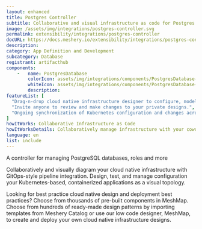 ```yaml
---
layout: enhanced
title: Postgres Controller
subtitle: Collaborative and visual infrastructure as code for Postgres Controller
image: /assets/img/integrations/postgres-controller.svg
permalink: extensibility/integrations/postgres-controller
docURL: https://docs.meshery.io/extensibility/integrations/postgres-controller
description: 
category: App Definition and Development
subcategory: Database
registrant: artifacthub
components: 
	-	name: PostgresDatabase
		colorIcon: assets/img/integrations/components/PostgresDatabase-color.svg
		whiteIcon: assets/img/integrations/components/PostgresDatabase-white.svg
		description: 
featureList: [
  "Drag-n-drop cloud native infrastructure designer to configure, model, and deploy your workloads.",
  "Invite anyone to review and make changes to your private designs.",
  "Ongoing synchronization of Kubernetes configuration and changes across any number of clusters."
]
howItWorks: Collaborative Infrastructure as Code
howItWorksDetails: Collaboratively manage infrastructure with your coworkers synchronously sharing the same designs.
language: en
list: include
---
```

<p>
A controller for managing PostgreSQL databases, roles and more
</p>
<p>
    Collaboratively and visually diagram your cloud native infrastructure with GitOps-style pipeline integration. Design, test, and manage configuration your Kubernetes-based, containerized applications as a visual topology.
</p>
<p>
    Looking for best practice cloud native design and deployment best practices? Choose from thousands of pre-built components in MeshMap. Choose from hundreds of ready-made design patterns by importing templates from Meshery Catalog or use our low code designer, MeshMap, to create and deploy your own cloud native infrastructure designs.
</p>

